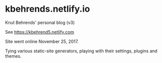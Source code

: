 # kbehrends.netlify.io
Knut Behrends' personal blog (v3)

See https://kbehrend5.netlify.com

Site went online November 25, 2017.

Tying various static-site generators, playing with their settings, plugins and themes.